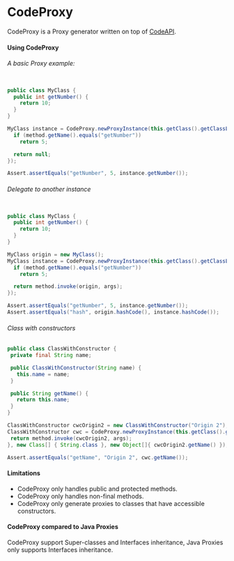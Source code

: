 # CodeProxy

CodeProxy is a Proxy generator written on top of [CodeAPI](https://github.com/JonathanxD/CodeAPI).

#### Using CodeProxy

###### A basic Proxy example:

```java

public class MyClass {
  public int getNumber() {
    return 10;
  }
}

MyClass instance = CodeProxy.newProxyInstance(this.getClass().getClassLoader(), MyClass.class, (instance0, method, args, proxyData) -> {
  if (method.getName().equals("getNumber"))
    return 5;

  return null;
});

Assert.assertEquals("getNumber", 5, instance.getNumber());

```

###### Delegate to another instance

```java

public class MyClass {
  public int getNumber() {
    return 10;
  }
}

MyClass origin = new MyClass();
MyClass instance = CodeProxy.newProxyInstance(this.getClass().getClassLoader(), MyClass.class, (instance0, method, args, proxyData) -> {
  if (method.getName().equals("getNumber"))
    return 5;

  return method.invoke(origin, args);
});

Assert.assertEquals("getNumber", 5, instance.getNumber());
Assert.assertEquals("hash", origin.hashCode(), instance.hashCode());

```

###### Class with constructors


 ```java
public class ClassWithConstructor {
  private final String name;

  public ClassWithConstructor(String name) {
    this.name = name;
  }

  public String getName() {
    return this.name;
  }
}

ClassWithConstructor cwcOrigin2 = new ClassWithConstructor("Origin 2");
ClassWithConstructor cwc = CodeProxy.newProxyInstance(this.getClass().getClassLoader(), ClassWithConstructor.class, (instance0, method, args, proxyData) -> {
  return method.invoke(cwcOrigin2, args);
}, new Class[] { String.class }, new Object[]{ cwcOrigin2.getName() });

Assert.assertEquals("getName", "Origin 2", cwc.getName());
 ```

#### Limitations

- CodeProxy only handles public and protected methods.
- CodeProxy only handles non-final methods.
- CodeProxy only generate proxies to classes that have accessible constructors.

#### CodeProxy compared to Java Proxies

CodeProxy support Super-classes and Interfaces inheritance, Java Proxies only supports Interfaces inheritance.
